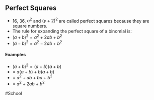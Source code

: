 ## Perfect Squares
- 16, 36, $a^2$ and $(y+2)^2$ are called perfect squares because they are square numbers.
- The rule for expanding the perfect square of a binomial is:
- $(a+b)^2 = a^2 + 2ab + b^2$
- $(a-b)^2 = a^2 - 2ab + b^2$

#### Examples
- $(a+b)^2 = (a+b)(a+b)$
- = $a(a+b)+b(a+b)$
- = $a^2 + ab + ba + b^2$
- = $a^2 + 2ab + b^2$

#School 
